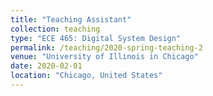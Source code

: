 ```yaml
---
title: "Teaching Assistant"
collection: teaching
type: "ECE 465: Digital System Design"
permalink: /teaching/2020-spring-teaching-2
venue: "University of Illinois in Chicago"
date: 2020-02-01
location: "Chicago, United States"
---
```

